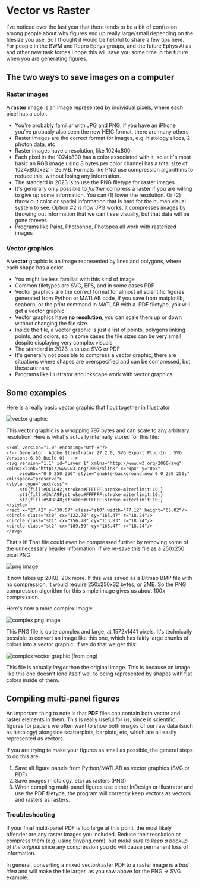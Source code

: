 # Vector vs Raster

I've noticed over the last year that there tends to be a bit of confusion among people about why figures end up really large/small depending on the filesize you use. So I thought it would be helpful to share a few tips here. For people in the BWM and Repro Ephys groups, and the future Ephys Atlas and other new task forces I hope this will save you some time in the future when you are generating figures.

## The two ways to save images on a computer

### Raster images

A **raster** image is an image represented by individual pixels, where each pixel has a color.

- You're probably familiar with JPG and PNG, if you have an iPhone you've probably also seen the new HEIC format, there are many others
- Raster images are the correct format for images, e.g. histology slices, 2-photon data, etc
- Raster images have a resolution, like 1024x800
- Each pixel in the 1024x800 has a color associated with it, so at it's most basic an RGB image using 8 bytes per color channel has a total size of 1024x800x32 = 26 MB. Formats like PNG use compression algorithms to reduce this, without losing any information.
- The standard in 2023 is to use the PNG filetype for raster images
- It's generally only possible to *further* compress a raster if you are willing to give up some information. You can (1) lower the resolution. Or (2) throw out color or spatial information that is hard for the human visual system to see. Option #2 is how JPG works, it compresses images by throwing out information that we can't see visually, but that data will be gone forever.
- Programs like Paint, Photoshop, Photopea all work with rasterized images

### Vector graphics

A **vector** graphic is an image represented by lines and polygons, where each shape has a color.

- You might be less familiar with this kind of image
- Common filetypes are SVG, EPS, and in some cases PDF
- Vector graphics are the correct format for almost all scientific figures generated from Python or MATLAB code, if you save from matplotlib, seaborn, or the print command in MATLAB with a .PDF filetype, you will get a vector graphic
- Vector graphics have **no resolution**, you can scale them up or down without changing the file size.
- Inside the file, a vector graphic is just a list of points, polygons linking points, and colors, so in some cases the file sizes can be very small despite displaying very complex visuals
- The standard in 2023 is to use SVG or PDF
- It's generally not possible to compress a vector graphic, there are situations where shapes are overspecified and can be compressed, but these are rare
- Programs like Illustrator and Inkscape work with vector graphics

## Some examples

Here is a really basic vector graphic that I put together in Illustrator

![vector graphic](./basic_vector.svg "Basic Vector as SVG")

This vector graphic is a whopping 797 bytes and can scale to any arbitrary resolution! Here is what's actually internally stored for this file:

```
<?xml version="1.0" encoding="utf-8"?>
<!-- Generator: Adobe Illustrator 27.2.0, SVG Export Plug-In . SVG Version: 6.00 Build 0)  -->
<svg version="1.1" id="Layer_1" xmlns="http://www.w3.org/2000/svg" xmlns:xlink="http://www.w3.org/1999/xlink" x="0px" y="0px"
	 viewBox="0 0 250 250" style="enable-background:new 0 0 250 250;" xml:space="preserve">
<style type="text/css">
	.st0{fill:#DC1D42;stroke:#FFFFFF;stroke-miterlimit:10;}
	.st1{fill:#3A4A9F;stroke:#FFFFFF;stroke-miterlimit:10;}
	.st2{fill:#50B848;stroke:#FFFFFF;stroke-miterlimit:10;}
</style>
<rect x="27.42" y="30.57" class="st0" width="77.12" height="65.02"/>
<circle class="st0" cx="122.78" cy="165.47" r="18.24"/>
<circle class="st1" cx="156.78" cy="113.83" r="18.24"/>
<circle class="st2" cx="189.59" cy="165.47" r="18.24"/>
</svg>
```

That's it! That file could even be compressed further by removing some of the unnecessary header information. If we re-save this file as a 250x250 pixel PNG

![png image](./basic_vector.png "Basic Vector as PNG")

It now takes up 20KB, 20x more. If this was saved as a Bitmap BMP file with no compression, it would require 250x250x32 bytes, or 2MB. So the PNG compression algorithm for this simple image gives us about 100x compression.

Here's now a more complex image:

![complex png image](./bwm_angled.png "BWM Angled as PNG")

This PNG file is quite complex and large, at 1572x1441 pixels. It's technically possible to convert an image like this one, which has fairly large chunks of colors into a vector graphic. If we do that we get this:

![complex vector graphic (from png)](./bwm_angled.svg "BWM Angled as SVG")

This file is actually *larger* than the original image. This is because an image like this one doesn't lend itself well to being represented by shapes with flat colors inside of them.

## Compiling multi-panel figures

An important thing to note is that **PDF** files can contain both vector and raster elements in them. This is really useful for us, since in scientific figures for papers we often want to show both images of our raw data (such as histology) alongside scatterplots, barplots, etc, which are all easily represented as vectors.

If you are trying to make your figures as small as possible, the general steps to do this are:

1. Save all figure panels from Python/MATLAB as vector graphics (SVG or PDF)
2. Save images (histology, etc) as rasters (PNG)
3. When compiling multi-panel figures use either InDesign or Illustrator and use the PDF filetype, the program will correctly keep vectors as vectors and rasters as rasters.

### Troubleshooting

If your final multi-panel PDF is too large at this point, the most likely offender are any raster images you included. Reduce their resolution or compress them (e.g. using tinypng.com), but *make sure to keep a backup of the original* since any compression you do will cause permanent loss of information.

In general, converting a mixed vector/raster PDF to a raster image is a *bad idea* and will make the file larger, as you saw above for the PNG -> SVG example.
